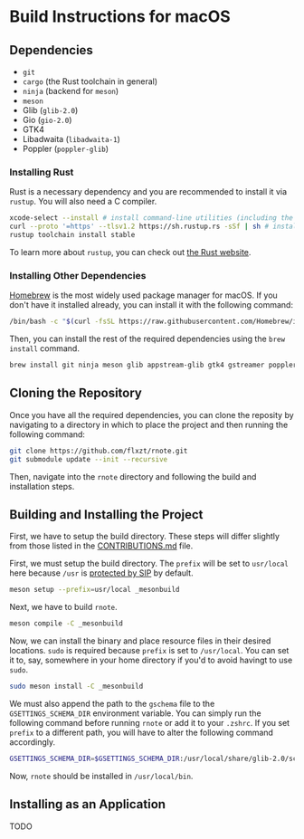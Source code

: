 # Build Instructions for macOS

## Dependencies

- `git`
- `cargo` (the Rust toolchain in general)
- `ninja` (backend for `meson`)
- `meson`
- Glib (`glib-2.0`)
- Gio (`gio-2.0`)
- GTK4
- Libadwaita (`libadwaita-1`)
- Poppler (`poppler-glib`)

### Installing Rust

Rust is a necessary dependency and you are recommended to install it via
`rustup`. You will also need a C compiler.

```sh
xcode-select --install # install command-line utilities (including the clang compiler)
curl --proto '=https' --tlsv1.2 https://sh.rustup.rs -sSf | sh # install rustup
rustup toolchain install stable
```

To learn more about `rustup`, you can check out
[the Rust website](https://www.rust-lang.org/tools/install).

### Installing Other Dependencies

[Homebrew](https://brew.sh) is the most widely used package manager for macOS.
If you don't have it installed already, you can install it with the following
command:

```sh
/bin/bash -c "$(curl -fsSL https://raw.githubusercontent.com/Homebrew/install/HEAD/install.sh)"
```

Then, you can install the rest of the required dependencies using the
`brew install` command.

```sh
brew install git ninja meson glib appstream-glib gtk4 gstreamer poppler desktop-file-utils
```

## Cloning the Repository

Once you have all the required dependencies, you can clone the reposity by
navigating to a directory in which to place the project and then running the
following command:

```sh
git clone https://github.com/flxzt/rnote.git
git submodule update --init --recursive
```

Then, navigate into the `rnote` directory and following the build and
installation steps.

## Building and Installing the Project

First, we have to setup the build directory. These steps will differ slightly
from those listed in the
[CONTRIBUTIONS.md](https://github.com/flxzt/rnote/blob/main/CONTRIBUTING.md#build-with-meson)
file.

First, we must setup the build directory. The `prefix` will be set to
`usr/local` here because `/usr` is
[protected by SIP](https://support.apple.com/en-us/HT204899) by default.

```sh
meson setup --prefix=usr/local _mesonbuild
```

Next, we have to build `rnote`.

```sh
meson compile -C _mesonbuild
```

Now, we can install the binary and place resource files in their desired
locations. `sudo` is required because `prefix` is set to `/usr/local`. You can
set it to, say, somewhere in your home directory if you'd to avoid havingt to
use `sudo`.

```sh
sudo meson install -C _mesonbuild
```

We must also append the path to the `gschema` file to the `GSETTINGS_SCHEMA_DIR`
environment variable. You can simply run the following command before running
`rnote` or add it to your `.zshrc`. If you set `prefix` to a different path, you
will have to alter the following command accordingly.

```sh
GSETTINGS_SCHEMA_DIR=$GSETTINGS_SCHEMA_DIR:/usr/local/share/glib-2.0/schemas
```

Now, `rnote` should be installed in `/usr/local/bin`.

## Installing as an Application

TODO
